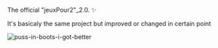 The official "jeuxPour2"_2.0. :sparkles:

It's basicaly the same project but improved or changed in certain point


![puss-in-boots-i-got-better](https://github.com/user-attachments/assets/bfcb700a-5793-4108-bae9-98b91bc369e0)
